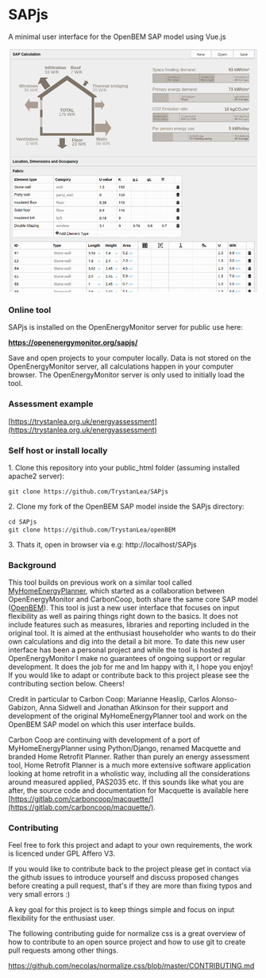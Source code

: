 # SAPjs

A minimal user interface for the OpenBEM SAP model using Vue.js

![SAPjs.png](SAPjs.png)

### Online tool

SAPjs is installed on the OpenEnergyMonitor server for public use here:

**https://openenergymonitor.org/sapjs/**

Save and open projects to your computer locally. Data is not stored on the OpenEnergyMonitor server, all calculations happen in your computer browser.
The OpenEnergyMonitor server is only used to initially load the tool.

### Assessment example

[https://trystanlea.org.uk/energyassessment](https://trystanlea.org.uk/energyassessment)

### Self host or install locally

1\. Clone this repository into your public_html folder (assuming installed apache2 server):

    git clone https://github.com/TrystanLea/SAPjs
    
2\. Clone my fork of the OpenBEM SAP model inside the SAPjs directory:

    cd SAPjs
    git clone https://github.com/TrystanLea/openBEM
    
 3\. Thats it, open in browser via e.g: http://localhost/SAPjs

### Background

This tool builds on previous work on a similar tool called [MyHomeEnergyPlanner](https://github.com/emoncms/MyHomeEnergyPlanner), which started as a collaboration between OpenEnergyMonitor and CarbonCoop, both share the same core SAP model ([OpenBEM](https://github.com/trystanlea/Openbem)). This tool is just a new user interface that focuses on input flexibility as well as pairing things right down to the basics. It does not include features such as measures, libraries and reporting included in the original tool. It is aimed at the enthusiast householder who wants to do their own calculations and dig into the detail a bit more. To date this new user interface has been a personal project and while the tool is hosted at OpenEnergyMonitor I make no guarantees of ongoing support or regular development. It does the job for me and Im happy with it, I hope you enjoy! If you would like to adapt or contribute back to this project please see the contributing section below. Cheers!

Credit in particular to Carbon Coop: Marianne Heaslip, Carlos Alonso-Gabizon, Anna Sidwell and Jonathan Atkinson for their support and development of the original MyHomeEnergyPlanner tool and work on the OpenBEM SAP model on which this user interface builds. 

Carbon Coop are continuing with development of a port of MyHomeEnergyPlanner using Python/Django, renamed Macquette and branded Home Retrofit Planner. Rather than purely an energy assessment tool, Home Retrofit Planner is a much more extensive software application looking at home retrofit in a wholistic way, including all the considerations around measured applied, PAS2035 etc. If this sounds like what you are after, the source code and documentation for Macquette is available here [https://gitlab.com/carboncoop/macquette/](https://gitlab.com/carboncoop/macquette/).
    
### Contributing 

Feel free to fork this project and adapt to your own requirements, the work is licenced under GPL Affero V3. 

If you would like to contribute back to the project please get in contact via the github issues to introduce yourself and discuss proposed changes before creating a pull request, that's if they are more than fixing typos and very small errors :)

A key goal for this project is to keep things simple and focus on input flexibility for the enthusiast user.

The following contributing guide for normalize css is a great overview of how to contribute to an open source project and how to use git to create pull requests among other things.

https://github.com/necolas/normalize.css/blob/master/CONTRIBUTING.md


